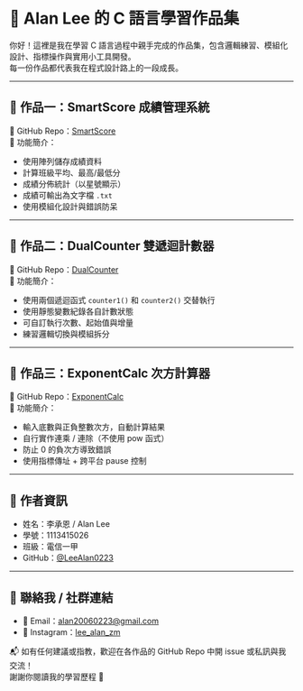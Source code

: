 # 🧠 Alan Lee 的 C 語言學習作品集

你好！這裡是我在學習 C 語言過程中親手完成的作品集，包含邏輯練習、模組化設計、指標操作與實用小工具開發。  
每一份作品都代表我在程式設計路上的一段成長。

---

## 📌 作品一：SmartScore 成績管理系統
📁 GitHub Repo：[SmartScore](https://github.com/LeeAlan0223/SmartScore)  
📝 功能簡介：
- 使用陣列儲存成績資料
- 計算班級平均、最高/最低分
- 成績分佈統計（以星號顯示）
- 成績可輸出為文字檔 `.txt`
- 使用模組化設計與錯誤防呆

---

## 📌 作品二：DualCounter 雙遞迴計數器
📁 GitHub Repo：[DualCounter](https://github.com/LeeAlan0223/DualCounter)  
📝 功能簡介：
- 使用兩個遞迴函式 `counter1()` 和 `counter2()` 交替執行
- 使用靜態變數紀錄各自計數狀態
- 可自訂執行次數、起始值與增量
- 練習邏輯切換與模組拆分

---

## 📌 作品三：ExponentCalc 次方計算器
📁 GitHub Repo：[ExponentCalc](https://github.com/LeeAlan0223/ExponentCalc)  
📝 功能簡介：
- 輸入底數與正負整數次方，自動計算結果
- 自行實作連乘 / 連除（不使用 pow 函式）
- 防止 0 的負次方導致錯誤
- 使用指標傳址 + 跨平台 pause 控制

---

## 🧾 作者資訊
- 姓名：李承恩 / Alan Lee  
- 學號：1113415026  
- 班級：電信一甲  
- GitHub：[@LeeAlan0223](https://github.com/LeeAlan0223)

---

## 📱 聯絡我 / 社群連結
- 📧 Email：alan20060223@gmail.com  
- 📸 Instagram：[lee_alan_zm](https://www.instagram.com/lee_alan_zm/)

📬 如有任何建議或指教，歡迎在各作品的 GitHub Repo 中開 issue 或私訊與我交流！  
謝謝你閱讀我的學習歷程 🙏
